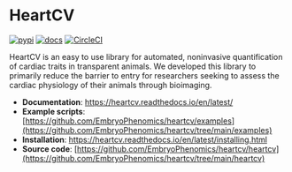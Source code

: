 # HeartCV

[![pypi](https://img.shields.io/pypi/v/heartcv.svg)](https://pypi.org/project/heartcv/) [![docs](https://readthedocs.org/projects/heartcv/badge/?version=latest)](https://heartcv.readthedocs.io/en/latest/) [![CircleCI](https://circleci.com/gh/EmbryoPhenomics/heartcv.svg?style=shield&circle-token=32e472d51251a951959dee2b3ed7d7eb3c1c585d)](https://app.circleci.com/pipelines/github/EmbryoPhenomics)

HeartCV is an easy to use library for automated, noninvasive quantification of cardiac traits in transparent animals. We developed this library to primarily reduce the barrier to entry for researchers seeking to assess the cardiac physiology of their animals through bioimaging. 

* **Documentation**: https://heartcv.readthedocs.io/en/latest/
* **Example scripts**: [https://github.com/EmbryoPhenomics/heartcv/examples](https://github.com/EmbryoPhenomics/heartcv/tree/main/examples)
* **Installation**: https://heartcv.readthedocs.io/en/latest/installing.html
* **Source code**: [https://github.com/EmbryoPhenomics/heartcv/heartcv](https://github.com/EmbryoPhenomics/heartcv/tree/main/heartcv)


